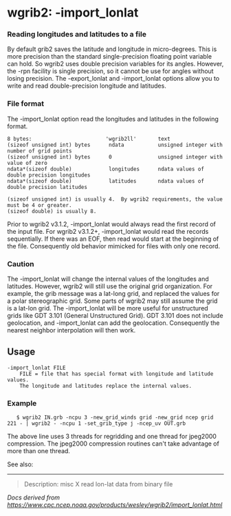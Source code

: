 # wgrib2: -import_lonlat

### Reading longitudes and latitudes to a file

By default grib2 saves the latitude and longitude in micro-degrees. This
is more precision than the standard single-precision floating point variable
can hold. So wgrib2 uses double precision variables for its angles.
However, the -rpn facility is single precision, so it cannot be use for
angles without losing precision.
The -export_lonlat and
-import_lonlat options allow you to write
and read double-precision longitude and latitudes.

### File format

The -import_lonlat option read the
longitudes and latitudes in the following format.

```
8 bytes:                        'wgrib2ll'       text
(sizeof unsigned int) bytes      ndata           unsigned integer with number of grid points
(sizeof unsigned int) bytes      0               unsigned integer with value of zero
ndata*(sizeof double)            longitudes      ndata values of double precision longitudes
ndata*(sizeof double)            latitudes       ndata values of double precision latitudes

(sizeof unsigned int) is usually 4.  By wgrib2 requirements, the value must be 4 or greater.
(sizeof double) is usually 8.
```

Prior to wgrib2 v3.1.2, -import_lonlat would always
read the first record of the input file. For wgrib2 v3.1.2+,
-import_lonlat would read the records sequentially. If
there was an EOF, then read would start at the beginning of the file. Consequently
old behavior mimicked for files with only one record.

### Caution

The -import_lonlat will change the internal values of
the longitudes and latitudes. However, wgrib2 will still use the original
grid organization. For example, the grib message was a lat-long grid,
and replaced the values for a polar stereographic grid. Some parts of wgrib2
may still assume the grid is a lat-lon grid.
The -import_lonlat will be more useful for unstructured grids
like GDT 3.101 (General Unstructured Grid). GDT 3.101 does not include geolocation,
and -import_lonlat can add the geolocation. Consequently
the nearest neighbor interpolation will then work.

## Usage

```
-import_lonlat FILE
    FILE = file that has special format with longitude and latitude values.
    The longitude and latitudes replace the internal values.
```

### Example

```
   $ wgrib2 IN.grb -ncpu 3 -new_grid_winds grid -new_grid ncep grid 221 - | wgrib2 - -ncpu 1 -set_grib_type j -ncep_uv OUT.grb
```

The above line uses 3 threads for regridding and one thread for jpeg2000 compression. The jpeg2000
compression routines can't take advantage of more than one thread.

See also:

---

> Description: misc X read lon-lat data from binary file

_Docs derived from <https://www.cpc.ncep.noaa.gov/products/wesley/wgrib2/import_lonlat.html>_
